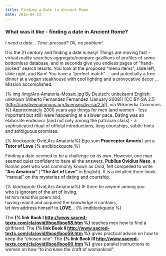 ```yaml
---
title: Finding a Date in Ancient Rome
date: 2016-04-23
---
```

### What was it like - finding a date in Ancient Rome?

*I need a date…
 Time-pressed? Ok, no problem!*

It is the 21 century and finding a date is easy! Things are moving fast - virtual reality  searches aggregate/compare gazillions of profiles of some bottomless database, and in seconds give you endless pages of “hand-picked” search results. You look at the proposed “menu items”, slide left, slide right, and Bam! You have a “perfect match” ... and potentially a free dinner at a vegan steakhouse with cool lighting and a provocative decor … Mission accomplished.

{% img /img/Ars-Amatoria-Mosaic.jpg By Deutsch: unbekannt English: unknown (Alberto Fernandez Fernandez (January 2008)) [CC BY-SA 2.5 (http://creativecommons.org/licenses/by-sa/2.5)], via Wikimedia Commons %}
Approximately 2000 years ago things for men (and women - less important but still) were happening at a slower pace. Dating was an elaborate endeavor (and not only among the patrician class) - a sophisticated ritual of official introductions, long courtships, subtle hints and ambiguous promises.

{% blockquote Ovid,Ars Amatoria%}
Ego sum ****Praeceptor Amoris****
I am a ****Tutor of Love****
{% endblockquote %}


Finding a date seemed to be a challenge on its own. However, one man seemed quiet confident to have all the answers. ****Publius Ovidius Naso****, a Roman poet who was commonly known as Ovid, felt compelled to write ****“Ars Amatoria”**** (****“The Art of Love”**** in English). It is a detailed three-book  “manual” on the mysteries of dating and courtship.

{% blockquote Ovid,Ars Amatoria%}
IF there be anyone among you <br>who is ignorant of the art of loving, <br>let him read this poem and, <br>having read it and acquired the knowledge it contains, <br>let him address himself to ****LOVE****...
{% endblockquote %}

The ****{% link Book I http://www.sacred-texts.com/cla/ovid/lboo/lboo58.htm %}**** teaches men how to find a girlfriend.
The ****{% link Book II http://www.sacred-texts.com/cla/ovid/lboo/lboo59.htm %}**** gives practical advice on how to keep the “chosen one”.
The ****{% link Book III http://www.sacred-texts.com/cla/ovid/lboo/lboo60.htm %}**** gives parallel instructions to women on how “to increase the craft of womankind”.
